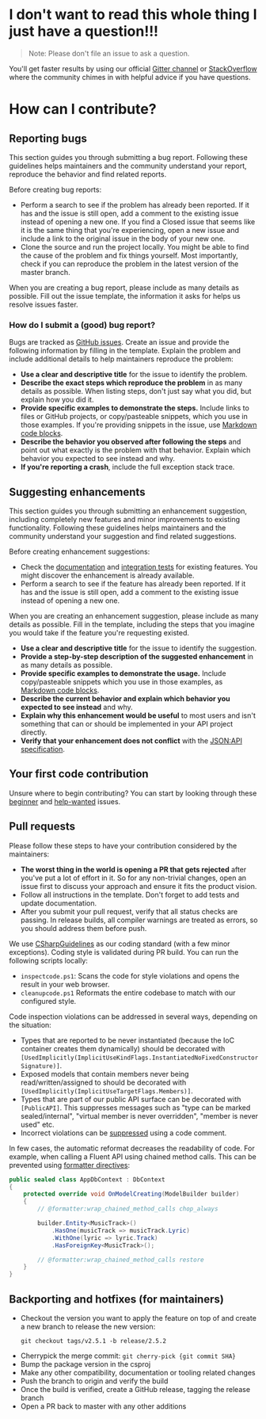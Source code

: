 # I don't want to read this whole thing I just have a question!!!

> Note: Please don't file an issue to ask a question.

You'll get faster results by using our official [Gitter channel](https://gitter.im/json-api-dotnet-core/Lobby) or [StackOverflow](https://stackoverflow.com/search?q=jsonapidotnetcore) where the community chimes in with helpful advice if you have questions.

# How can I contribute?

## Reporting bugs

This section guides you through submitting a bug report.
Following these guidelines helps maintainers and the community understand your report, reproduce the behavior and find related reports.

Before creating bug reports:
- Perform a search to see if the problem has already been reported. If it has and the issue is still open, add a comment to the existing issue instead of opening a new one. If you find a Closed issue that seems like it is the same thing that you're experiencing, open a new issue and include a link to the original issue in the body of your new one.
- Clone the source and run the project locally. You might be able to find the cause of the problem and fix things yourself. Most importantly, check if you can reproduce the problem in the latest version of the master branch.

When you are creating a bug report, please include as many details as possible.
Fill out the issue template, the information it asks for helps us resolve issues faster.

### How do I submit a (good) bug report?

Bugs are tracked as [GitHub issues](https://github.com/json-api-dotnet/JsonApiDotNetCore/issues). Create an issue and provide the following information by filling in the template.
Explain the problem and include additional details to help maintainers reproduce the problem:

- **Use a clear and descriptive title** for the issue to identify the problem.
- **Describe the exact steps which reproduce the problem** in as many details as possible. When listing steps, don't just say what you did, but explain how you did it. 
- **Provide specific examples to demonstrate the steps.** Include links to files or GitHub projects, or copy/pasteable snippets, which you use in those examples. If you're providing snippets in the issue, use [Markdown code blocks](https://docs.github.com/en/github/writing-on-github/creating-and-highlighting-code-blocks).
- **Describe the behavior you observed after following the steps** and point out what exactly is the problem with that behavior. Explain which behavior you expected to see instead and why.
- **If you're reporting a crash**, include the full exception stack trace.

## Suggesting enhancements

This section guides you through submitting an enhancement suggestion, including completely new features and minor improvements to existing functionality. Following these guidelines helps maintainers and the community understand your suggestion and find related suggestions.

Before creating enhancement suggestions:
- Check the [documentation](https://www.jsonapi.net/usage/resources/index.html) and [integration tests](https://github.com/json-api-dotnet/JsonApiDotNetCore/tree/master/test/JsonApiDotNetCoreExampleTests/IntegrationTests) for existing features. You might discover the enhancement is already available.
- Perform a search to see if the feature has already been reported. If it has and the issue is still open, add a comment to the existing issue instead of opening a new one.

When you are creating an enhancement suggestion, please include as many details as possible. Fill in the template, including the steps that you imagine you would take if the feature you're requesting existed.

- **Use a clear and descriptive title** for the issue to identify the suggestion.
- **Provide a step-by-step description of the suggested enhancement** in as many details as possible.
- **Provide specific examples to demonstrate the usage.** Include copy/pasteable snippets which you use in those examples, as [Markdown code blocks](https://docs.github.com/en/github/writing-on-github/creating-and-highlighting-code-blocks).
- **Describe the current behavior and explain which behavior you expected to see instead** and why.
- **Explain why this enhancement would be useful** to most users and isn't something that can or should be implemented in your API project directly.
- **Verify that your enhancement does not conflict** with the [JSON:API specification](https://jsonapi.org/).

## Your first code contribution

Unsure where to begin contributing? You can start by looking through these [beginner](https://github.com/json-api-dotnet/JsonApiDotNetCore/labels/good%20first%20issue) and [help-wanted](https://github.com/json-api-dotnet/JsonApiDotNetCore/labels/help%20wanted) issues.

## Pull requests

Please follow these steps to have your contribution considered by the maintainers:

- **The worst thing in the world is opening a PR that gets rejected** after you've put a lot of effort in it. So for any non-trivial changes, open an issue first to discuss your approach and ensure it fits the product vision.
- Follow all instructions in the template. Don't forget to add tests and update documentation.
- After you submit your pull request, verify that all status checks are passing. In release builds, all compiler warnings are treated as errors, so you should address them before push.

We use [CSharpGuidelines](https://csharpcodingguidelines.com/) as our coding standard (with a few minor exceptions). Coding style is validated during PR build.
You can run the following scripts locally:
- `inspectcode.ps1`: Scans the code for style violations and opens the result in your web browser.
- `cleanupcode.ps1` Reformats the entire codebase to match with our configured style.

Code inspection violations can be addressed in several ways, depending on the situation:
- Types that are reported to be never instantiated (because the IoC container creates them dynamically) should be decorated with `[UsedImplicitly(ImplicitUseKindFlags.InstantiatedNoFixedConstructorSignature)]`.
- Exposed models that contain members never being read/written/assigned to should be decorated with `[UsedImplicitly(ImplicitUseTargetFlags.Members)]`.
- Types that are part of our public API surface can be decorated with `[PublicAPI]`. This suppresses messages such as "type can be marked sealed/internal", "virtual member is never overridden", "member is never used" etc.
- Incorrect violations can be [suppressed](https://www.jetbrains.com/help/resharper/Code_Analysis__Code_Inspections.html#ids-of-code-inspections) using a code comment.

In few cases, the automatic reformat decreases the readability of code. For example, when calling a Fluent API using chained method calls. This can be prevented using [formatter directives](https://www.jetbrains.com/help/resharper/Enforcing_Code_Formatting_Rules.html#configure):

```c#
public sealed class AppDbContext : DbContext
{
    protected override void OnModelCreating(ModelBuilder builder)
    {
        // @formatter:wrap_chained_method_calls chop_always

        builder.Entity<MusicTrack>()
            .HasOne(musicTrack => musicTrack.Lyric)
            .WithOne(lyric => lyric.Track)
            .HasForeignKey<MusicTrack>();

        // @formatter:wrap_chained_method_calls restore
    }
}
```

## Backporting and hotfixes (for maintainers)

- Checkout the version you want to apply the feature on top of and create a new branch to release the new version:
  ```
  git checkout tags/v2.5.1 -b release/2.5.2
  ```
- Cherrypick the merge commit: `git cherry-pick {git commit SHA}`
- Bump the package version in the csproj
- Make any other compatibility, documentation or tooling related changes
- Push the branch to origin and verify the build
- Once the build is verified, create a GitHub release, tagging the release branch
- Open a PR back to master with any other additions
